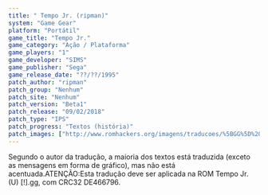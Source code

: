 ```yaml
---
title: " Tempo Jr. (ripman)"
system: "Game Gear"
platform: "Portátil"
game_title: "Tempo Jr."
game_category: "Ação / Plataforma"
game_players: "1"
game_developer: "SIMS"
game_publisher: "Sega"
game_release_date: "??/??/1995"
patch_author: "ripman"
patch_group: "Nenhum"
patch_site: "Nenhum"
patch_version: "Beta1"
patch_release: "09/02/2018"
patch_type: "IPS"
patch_progress: "Textos (história)"
patch_images: ["http://www.romhackers.org/imagens/traducoes/%5BGG%5D%20Tempo%20Jr.%20-%20ripman%20-%201.png","http://www.romhackers.org/imagens/traducoes/%5BGG%5D%20Tempo%20Jr.%20-%20ripman%20-%202.png","http://www.romhackers.org/imagens/traducoes/%5BGG%5D%20Tempo%20Jr.%20-%20ripman%20-%203.png"]
---
```

Segundo o autor da tradução, a maioria dos textos está traduzida (exceto as mensagens em forma de gráfico), mas não está acentuada.ATENÇÃO:Esta tradução deve ser aplicada na ROM Tempo Jr. (U) [!].gg, com CRC32 DE466796.